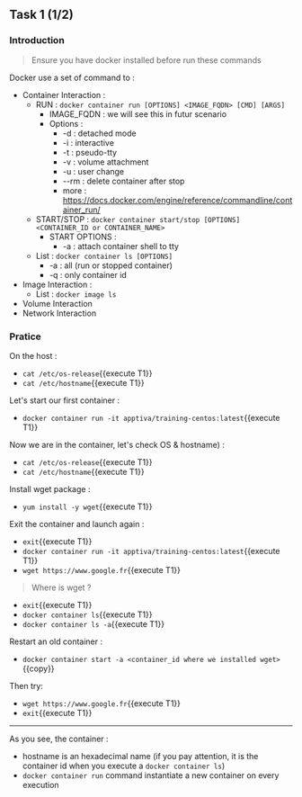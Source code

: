 ## Task 1 (1/2)

### Introduction

> Ensure you have docker installed before run these commands

Docker use a set of command to :
- Container Interaction :
  - RUN : `docker container run [OPTIONS] <IMAGE_FQDN> [CMD] [ARGS]`
    - IMAGE_FQDN : we will see this in futur scenario
    - Options :
      - -d : detached mode
      - -i : interactive
      - -t : pseudo-tty
      - -v : volume attachment
      - -u : user change
      - --rm : delete container after stop
      - more : https://docs.docker.com/engine/reference/commandline/container_run/
  - START/STOP : `docker container start/stop [OPTIONS] <CONTAINER_ID or CONTAINER_NAME>`
    - START OPTIONS :
      - -a : attach container shell to tty
  - List : `docker container ls [OPTIONS]`
    - -a : all (run or stopped container)
    - -q : only container id
- Image Interaction :
  - List : `docker image ls`
- Volume Interaction
- Network Interaction 

### Pratice

On the host :
- `cat /etc/os-release`{{execute T1}}
- `cat /etc/hostname`{{execute T1}}


Let's start our first container :
- `docker container run -it apptiva/training-centos:latest`{{execute T1}}


Now we are in the container, let's check OS & hostname) :
- `cat /etc/os-release`{{execute T1}}
- `cat /etc/hostname`{{execute T1}}


Install wget package :
- `yum install -y wget`{{execute T1}}


Exit the container and launch again :
- `exit`{{execute T1}}
- `docker container run -it apptiva/training-centos:latest`{{execute T1}}
- `wget https://www.google.fr`{{execute T1}}

> Where is wget ?
- `exit`{{execute T1}}
- `docker container ls`{{execute T1}}
- `docker container ls -a`{{execute T1}}

Restart an old container :
- `docker container start -a <container_id where we installed wget>`{{copy}}

Then try:
- `wget https://www.google.fr`{{execute T1}}
- `exit`{{execute T1}}


---

As you see, the container :
- hostname is an hexadecimal name (if you pay attention, it is the container id when you execute a `docker container ls`)
- `docker container run` command instantiate a new container on every execution